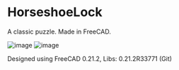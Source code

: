 # HorseshoeLock
A classic puzzle. Made in FreeCAD.

![image](https://github.com/user-attachments/assets/0839e093-dd5d-4aa5-bbac-49f35a6dd7aa)
![image](https://github.com/user-attachments/assets/0d504817-6be2-4187-bb95-c2a5da16c438)

Designed using FreeCAD 0.21.2, Libs: 0.21.2R33771 (Git)

